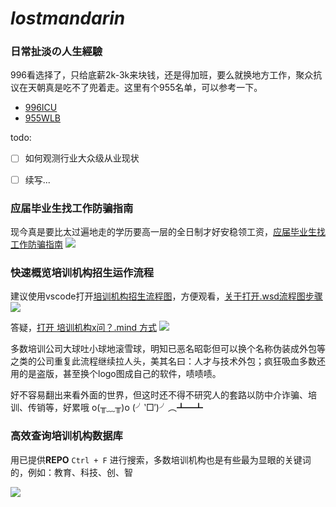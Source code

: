 # ***lostmandarin***

### 日常扯淡の人生經驗

996看选择了，只给底薪2k-3k来块钱，还是得加班，要么就换地方工作，聚众抗议在天朝真是吃不了兜着走。这里有个955名单，可以参考一下。

* [996ICU](https://github.com/996icu/996.ICU)
* [955WLB](https://github.com/formulahendry/955.WLB)

todo: 

* [ ] 如何观测行业大众级从业现状
* [ ] 续写...


### 应届毕业生找工作防骗指南

现今真是要比太过遍地走的学历要高一层的全日制才好安稳领工资，[应届毕业生找工作防骗指南](https://github.com/loremwalker/LostMandarin/blob/master/mind/%E5%BA%94%E5%B1%8A%E6%AF%95%E4%B8%9A%E7%94%9F%E6%89%BE%E5%B7%A5%E4%BD%9C%E9%98%B2%E9%AA%97%E6%89%8B%E6%AE%B5.md)
![](https://a.uchi.moe/kmprxo.png)


### 快速概览培训机构招生运作流程

建议使用vscode打开[培训机构招生流程图](https://github.com/loremwalker/LostMandarin/blob/master/uml/%E5%9F%B9%E8%AE%AD%E6%9C%BA%E6%9E%84%E6%8B%9B%E7%94%9F%E6%B5%81%E7%A8%8B%E5%9B%BE.wsd)，方便观看，[关于打开.wsd流程图步骤](https://github.com/loremwalker/LostMandarin/blob/master/tutorial/%E6%89%93%E5%BC%80.wsd%E6%B5%81%E7%A8%8B%E5%9B%BE%E6%AD%A5%E9%AA%A4%20.md)
![](https://i.postimg.cc/rpmHkMLr/2019-04-05-233908.png)

答疑，[打开 培训机构x问？.mind 方式](https://github.com/loremwalker/LostMandarin/blob/master/tutorial/%E6%89%93%E5%BC%80%E5%9F%B9%E8%AE%AD%E6%9C%BA%E6%9E%84x%E9%97%AE%EF%BC%9F.mymind%E6%96%B9%E5%BC%8F.md)
![](https://i.postimg.cc/28Pg5X43/Snipaste-2019-04-06-03-52-27.png)


多数培训公司大球吐小球地滚雪球，明知已恶名昭彰但可以换个名称伪装成外包等之类的公司重复此流程继续拉人头，美其名曰：人才与技术外包；疯狂吸血多数还用的是盗版，甚至换个logo图成自己的软件，啧啧啧。

好不容易翻出来看外面的世界，但这时还不得不研究人的套路以防中介诈骗、培训、传销等，好累哦 o(╥﹏╥)o (╯‵□′)╯︵┻━┻

### 高效查询培训机构数据库

用已提供**REPO** `Ctrl + F` 进行搜索，多数培训机构也是有些最为显眼的关键词的，例如：教育、科技、创、智

![](https://a.uchi.moe/trrqhb.gif)


<!--

* [找工作黑名单以及经验](https://github.com/shengxinjing/programmer-job-blacklist)
* [聊聊国内的培训](https://byoungd.gitbook.io/english-level-up-tips/part-ii/x-misc)

-->
